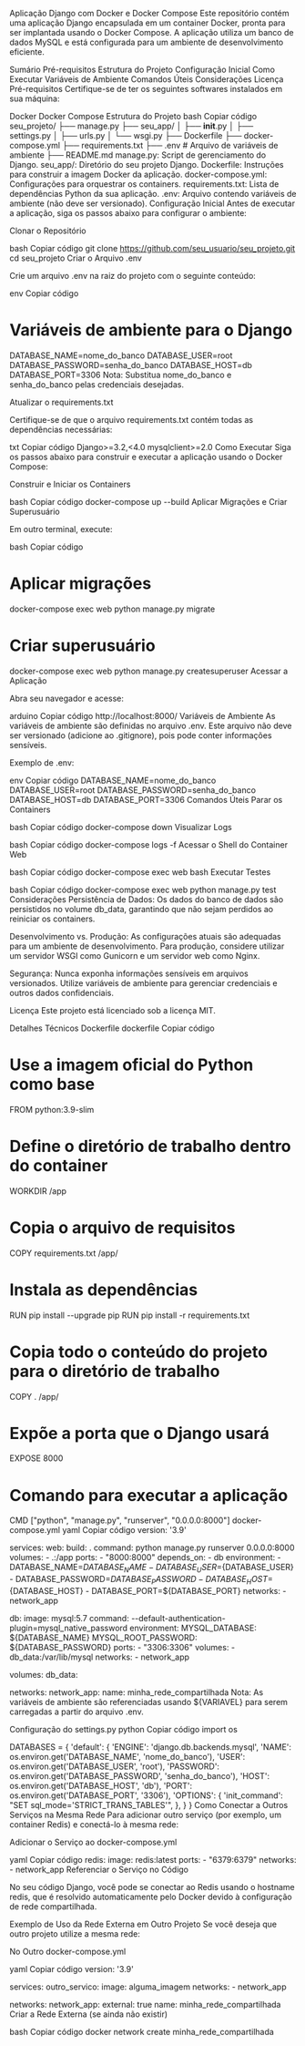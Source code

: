 Aplicação Django com Docker e Docker Compose
Este repositório contém uma aplicação Django encapsulada em um container Docker, pronta para ser implantada usando o Docker Compose. A aplicação utiliza um banco de dados MySQL e está configurada para um ambiente de desenvolvimento eficiente.

Sumário
Pré-requisitos
Estrutura do Projeto
Configuração Inicial
Como Executar
Variáveis de Ambiente
Comandos Úteis
Considerações
Licença
Pré-requisitos
Certifique-se de ter os seguintes softwares instalados em sua máquina:

Docker
Docker Compose
Estrutura do Projeto
bash
Copiar código
seu_projeto/
├── manage.py
├── seu_app/
│   ├── __init__.py
│   ├── settings.py
│   ├── urls.py
│   └── wsgi.py
├── Dockerfile
├── docker-compose.yml
├── requirements.txt
├── .env                # Arquivo de variáveis de ambiente
├── README.md
manage.py: Script de gerenciamento do Django.
seu_app/: Diretório do seu projeto Django.
Dockerfile: Instruções para construir a imagem Docker da aplicação.
docker-compose.yml: Configurações para orquestrar os containers.
requirements.txt: Lista de dependências Python da sua aplicação.
.env: Arquivo contendo variáveis de ambiente (não deve ser versionado).
Configuração Inicial
Antes de executar a aplicação, siga os passos abaixo para configurar o ambiente:

Clonar o Repositório

bash
Copiar código
git clone https://github.com/seu_usuario/seu_projeto.git
cd seu_projeto
Criar o Arquivo .env

Crie um arquivo .env na raiz do projeto com o seguinte conteúdo:

env
Copiar código
# Variáveis de ambiente para o Django
DATABASE_NAME=nome_do_banco
DATABASE_USER=root
DATABASE_PASSWORD=senha_do_banco
DATABASE_HOST=db
DATABASE_PORT=3306
Nota: Substitua nome_do_banco e senha_do_banco pelas credenciais desejadas.

Atualizar o requirements.txt

Certifique-se de que o arquivo requirements.txt contém todas as dependências necessárias:

txt
Copiar código
Django>=3.2,<4.0
mysqlclient>=2.0
Como Executar
Siga os passos abaixo para construir e executar a aplicação usando o Docker Compose:

Construir e Iniciar os Containers

bash
Copiar código
docker-compose up --build
Aplicar Migrações e Criar Superusuário

Em outro terminal, execute:

bash
Copiar código
# Aplicar migrações
docker-compose exec web python manage.py migrate

# Criar superusuário
docker-compose exec web python manage.py createsuperuser
Acessar a Aplicação

Abra seu navegador e acesse:

arduino
Copiar código
http://localhost:8000/
Variáveis de Ambiente
As variáveis de ambiente são definidas no arquivo .env. Este arquivo não deve ser versionado (adicione ao .gitignore), pois pode conter informações sensíveis.

Exemplo de .env:

env
Copiar código
DATABASE_NAME=nome_do_banco
DATABASE_USER=root
DATABASE_PASSWORD=senha_do_banco
DATABASE_HOST=db
DATABASE_PORT=3306
Comandos Úteis
Parar os Containers

bash
Copiar código
docker-compose down
Visualizar Logs

bash
Copiar código
docker-compose logs -f
Acessar o Shell do Container Web

bash
Copiar código
docker-compose exec web bash
Executar Testes

bash
Copiar código
docker-compose exec web python manage.py test
Considerações
Persistência de Dados: Os dados do banco de dados são persistidos no volume db_data, garantindo que não sejam perdidos ao reiniciar os containers.

Desenvolvimento vs. Produção: As configurações atuais são adequadas para um ambiente de desenvolvimento. Para produção, considere utilizar um servidor WSGI como Gunicorn e um servidor web como Nginx.

Segurança: Nunca exponha informações sensíveis em arquivos versionados. Utilize variáveis de ambiente para gerenciar credenciais e outros dados confidenciais.

Licença
Este projeto está licenciado sob a licença MIT.

Detalhes Técnicos
Dockerfile
dockerfile
Copiar código
# Use a imagem oficial do Python como base
FROM python:3.9-slim

# Define o diretório de trabalho dentro do container
WORKDIR /app

# Copia o arquivo de requisitos
COPY requirements.txt /app/

# Instala as dependências
RUN pip install --upgrade pip
RUN pip install -r requirements.txt

# Copia todo o conteúdo do projeto para o diretório de trabalho
COPY . /app/

# Expõe a porta que o Django usará
EXPOSE 8000

# Comando para executar a aplicação
CMD ["python", "manage.py", "runserver", "0.0.0.0:8000"]
docker-compose.yml
yaml
Copiar código
version: '3.9'

services:
  web:
    build: .
    command: python manage.py runserver 0.0.0.0:8000
    volumes:
      - .:/app
    ports:
      - "8000:8000"
    depends_on:
      - db
    environment:
      - DATABASE_NAME=${DATABASE_NAME}
      - DATABASE_USER=${DATABASE_USER}
      - DATABASE_PASSWORD=${DATABASE_PASSWORD}
      - DATABASE_HOST=${DATABASE_HOST}
      - DATABASE_PORT=${DATABASE_PORT}
    networks:
      - network_app

  db:
    image: mysql:5.7
    command: --default-authentication-plugin=mysql_native_password
    environment:
      MYSQL_DATABASE: ${DATABASE_NAME}
      MYSQL_ROOT_PASSWORD: ${DATABASE_PASSWORD}
    ports:
      - "3306:3306"
    volumes:
      - db_data:/var/lib/mysql
    networks:
      - network_app

volumes:
  db_data:

networks:
  network_app:
    name: minha_rede_compartilhada
Nota: As variáveis de ambiente são referenciadas usando ${VARIAVEL} para serem carregadas a partir do arquivo .env.

Configuração do settings.py
python
Copiar código
import os

DATABASES = {
    'default': {
        'ENGINE': 'django.db.backends.mysql',
        'NAME': os.environ.get('DATABASE_NAME', 'nome_do_banco'),
        'USER': os.environ.get('DATABASE_USER', 'root'),
        'PASSWORD': os.environ.get('DATABASE_PASSWORD', 'senha_do_banco'),
        'HOST': os.environ.get('DATABASE_HOST', 'db'),
        'PORT': os.environ.get('DATABASE_PORT', '3306'),
        'OPTIONS': {
            'init_command': "SET sql_mode='STRICT_TRANS_TABLES'",
        },
    }
}
Como Conectar a Outros Serviços na Mesma Rede
Para adicionar outro serviço (por exemplo, um container Redis) e conectá-lo à mesma rede:

Adicionar o Serviço ao docker-compose.yml

yaml
Copiar código
redis:
  image: redis:latest
  ports:
    - "6379:6379"
  networks:
    - network_app
Referenciar o Serviço no Código

No seu código Django, você pode se conectar ao Redis usando o hostname redis, que é resolvido automaticamente pelo Docker devido à configuração de rede compartilhada.

Exemplo de Uso da Rede Externa em Outro Projeto
Se você deseja que outro projeto utilize a mesma rede:

No Outro docker-compose.yml

yaml
Copiar código
version: '3.9'

services:
  outro_servico:
    image: alguma_imagem
    networks:
      - network_app

networks:
  network_app:
    external: true
    name: minha_rede_compartilhada
Criar a Rede Externa (se ainda não existir)

bash
Copiar código
docker network create minha_rede_compartilhada